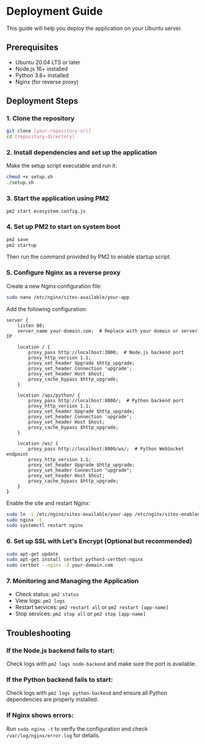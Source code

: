 # Deployment Guide

This guide will help you deploy the application on your Ubuntu server.

## Prerequisites

- Ubuntu 20.04 LTS or later
- Node.js 16+ installed
- Python 3.8+ installed
- Nginx (for reverse proxy)

## Deployment Steps

### 1. Clone the repository

```bash
git clone [your-repository-url]
cd [repository-directory]
```

### 2. Install dependencies and set up the application

Make the setup script executable and run it:

```bash
chmod +x setup.sh
./setup.sh
```

### 3. Start the application using PM2

```bash
pm2 start ecosystem.config.js
```

### 4. Set up PM2 to start on system boot

```bash
pm2 save
pm2 startup
```

Then run the command provided by PM2 to enable startup script.

### 5. Configure Nginx as a reverse proxy

Create a new Nginx configuration file:

```bash
sudo nano /etc/nginx/sites-available/your-app
```

Add the following configuration:

```nginx
server {
    listen 80;
    server_name your-domain.com;  # Replace with your domain or server IP

    location / {
        proxy_pass http://localhost:3000;  # Node.js backend port
        proxy_http_version 1.1;
        proxy_set_header Upgrade $http_upgrade;
        proxy_set_header Connection 'upgrade';
        proxy_set_header Host $host;
        proxy_cache_bypass $http_upgrade;
    }

    location /api/python/ {
        proxy_pass http://localhost:8000/;  # Python backend port
        proxy_http_version 1.1;
        proxy_set_header Upgrade $http_upgrade;
        proxy_set_header Connection 'upgrade';
        proxy_set_header Host $host;
        proxy_cache_bypass $http_upgrade;
    }

    location /ws/ {
        proxy_pass http://localhost:8000/ws/;  # Python WebSocket endpoint
        proxy_http_version 1.1;
        proxy_set_header Upgrade $http_upgrade;
        proxy_set_header Connection "upgrade";
        proxy_set_header Host $host;
        proxy_cache_bypass $http_upgrade;
    }
}
```

Enable the site and restart Nginx:

```bash
sudo ln -s /etc/nginx/sites-available/your-app /etc/nginx/sites-enabled/
sudo nginx -t
sudo systemctl restart nginx
```

### 6. Set up SSL with Let's Encrypt (Optional but recommended)

```bash
sudo apt-get update
sudo apt-get install certbot python3-certbot-nginx
sudo certbot --nginx -d your-domain.com
```

### 7. Monitoring and Managing the Application

- Check status: `pm2 status`
- View logs: `pm2 logs`
- Restart services: `pm2 restart all` or `pm2 restart [app-name]`
- Stop services: `pm2 stop all` or `pm2 stop [app-name]`

## Troubleshooting

### If the Node.js backend fails to start:

Check logs with `pm2 logs node-backend` and make sure the port is available.

### If the Python backend fails to start:

Check logs with `pm2 logs python-backend` and ensure all Python dependencies are properly installed.

### If Nginx shows errors:

Run `sudo nginx -t` to verify the configuration and check `/var/log/nginx/error.log` for details.
